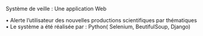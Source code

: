 Système de veille : Une application Web 

• Alerte l’utilisateur des nouvelles productions
scientifiques par thématiques
• Le système a été réalisée par : Python( Selenium, BeutifulSoup, Django)
